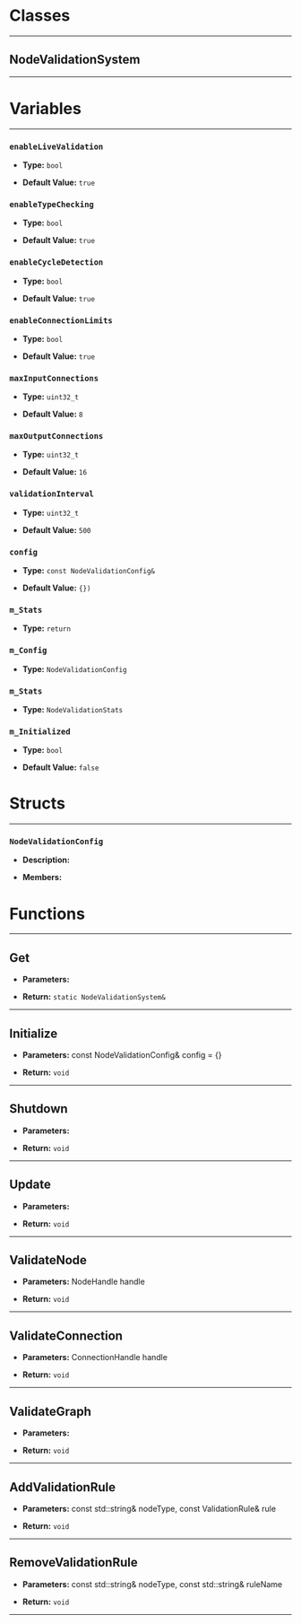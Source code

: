 # Classes
---

## NodeValidationSystem
---




# Variables
---

### `enableLiveValidation`

- **Type:** `bool`

- **Default Value:** `true`



### `enableTypeChecking`

- **Type:** `bool`

- **Default Value:** `true`



### `enableCycleDetection`

- **Type:** `bool`

- **Default Value:** `true`



### `enableConnectionLimits`

- **Type:** `bool`

- **Default Value:** `true`



### `maxInputConnections`

- **Type:** `uint32_t`

- **Default Value:** `8`



### `maxOutputConnections`

- **Type:** `uint32_t`

- **Default Value:** `16`



### `validationInterval`

- **Type:** `uint32_t`

- **Default Value:** `500`



### `config`

- **Type:** `const NodeValidationConfig&`

- **Default Value:** `{})`



### `m_Stats`

- **Type:** `return`



### `m_Config`

- **Type:** `NodeValidationConfig`



### `m_Stats`

- **Type:** `NodeValidationStats`



### `m_Initialized`

- **Type:** `bool`

- **Default Value:** `false`




# Structs
---

### `NodeValidationConfig`

- **Description:** 

- **Members:**




# Functions
---

## Get



- **Parameters:** 

- **Return:** `static NodeValidationSystem&`

---

## Initialize



- **Parameters:** const NodeValidationConfig& config = {}

- **Return:** `void`

---

## Shutdown



- **Parameters:** 

- **Return:** `void`

---

## Update



- **Parameters:** 

- **Return:** `void`

---

## ValidateNode



- **Parameters:** NodeHandle handle

- **Return:** `void`

---

## ValidateConnection



- **Parameters:** ConnectionHandle handle

- **Return:** `void`

---

## ValidateGraph



- **Parameters:** 

- **Return:** `void`

---

## AddValidationRule



- **Parameters:** const std::string& nodeType, const ValidationRule& rule

- **Return:** `void`

---

## RemoveValidationRule



- **Parameters:** const std::string& nodeType, const std::string& ruleName

- **Return:** `void`

---

